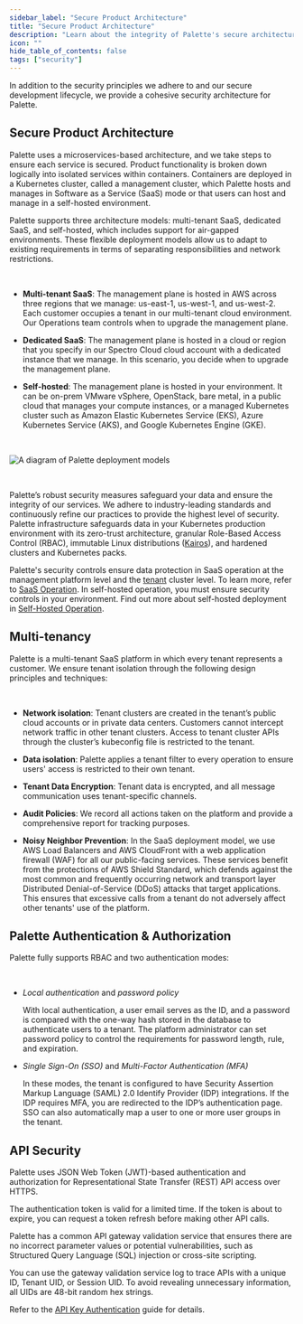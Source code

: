 ```yaml
---
sidebar_label: "Secure Product Architecture"
title: "Secure Product Architecture"
description: "Learn about the integrity of Palette's secure architecture."
icon: ""
hide_table_of_contents: false
tags: ["security"]
---
```


In addition to the security principles we adhere to and our secure development lifecycle, we provide a cohesive security
architecture for Palette.

## Secure Product Architecture

Palette uses a microservices-based architecture, and we take steps to ensure each service is secured. Product
functionality is broken down logically into isolated services within containers. Containers are deployed in a Kubernetes
cluster, called a management cluster, which Palette hosts and manages in Software as a Service (SaaS) mode or that users
can host and manage in a self-hosted environment.

Palette supports three architecture models: multi-tenant SaaS, dedicated SaaS, and self-hosted, which includes support
for air-gapped environments. These flexible deployment models allow us to adapt to existing requirements in terms of
separating responsibilities and network restrictions.

<br />

- **Multi-tenant SaaS**: The management plane is hosted in AWS across three regions that we manage: us-east-1,
  us-west-1, and us-west-2. Each customer occupies a tenant in our multi-tenant cloud environment. Our Operations team
  controls when to upgrade the management plane.

- **Dedicated SaaS**: The management plane is hosted in a cloud or region that you specify in our Spectro Cloud cloud
  account with a dedicated instance that we manage. In this scenario, you decide when to upgrade the management plane.

- **Self-hosted**: The management plane is hosted in your environment. It can be on-prem VMware vSphere, OpenStack, bare
  metal, in a public cloud that manages your compute instances, or a managed Kubernetes cluster such as Amazon Elastic
  Kubernetes Service (EKS), Azure Kubernetes Service (AKS), and Google Kubernetes Engine (GKE).

<br />

![A diagram of Palette deployment models](/architecture_architecture-overview-deployment-models.webp)

<br />

Palette’s robust security measures safeguard your data and ensure the integrity of our services. We adhere to
industry-leading standards and continuously refine our practices to provide the highest level of security. Palette
infrastructure safeguards data in your Kubernetes production environment with its zero-trust architecture, granular
Role-Based Access Control (RBAC), immutable Linux distributions ([Kairos](https://kairos.io/)), and hardened clusters
and Kubernetes packs.

Palette's security controls ensure data protection in SaaS operation at the management platform level and the
[tenant](../../glossary-all.md#tenant) cluster level. To learn more, refer to [SaaS Operation](saas-operation.md). In
self-hosted operation, you must ensure security controls in your environment. Find out more about self-hosted deployment
in [Self-Hosted Operation](self-hosted-operation.md).

## Multi-tenancy

Palette is a multi-tenant SaaS platform in which every tenant represents a customer. We ensure tenant isolation through
the following design principles and techniques:

<br />

- **Network isolation**: Tenant clusters are created in the tenant’s public cloud accounts or in private data centers.
  Customers cannot intercept network traffic in other tenant clusters. Access to tenant cluster APIs through the
  cluster’s kubeconfig file is restricted to the tenant.

- **Data isolation**: Palette applies a tenant filter to every operation to ensure users' access is restricted to their
  own tenant.

- **Tenant Data Encryption**: Tenant data is encrypted, and all message communication uses tenant-specific channels.

- **Audit Policies**: We record all actions taken on the platform and provide a comprehensive report for tracking
  purposes.

- **Noisy Neighbor Prevention**: In the SaaS deployment model, we use AWS Load Balancers and AWS CloudFront with a web
  application firewall (WAF) for all our public-facing services. These services benefit from the protections of AWS
  Shield Standard, which defends against the most common and frequently occurring network and transport layer
  Distributed Denial-of-Service (DDoS) attacks that target applications. This ensures that excessive calls from a tenant
  do not adversely affect other tenants' use of the platform.

## Palette Authentication & Authorization

Palette fully supports RBAC and two authentication modes:

<br />

- _Local authentication_ and _password policy_ <br />

  With local authentication, a user email serves as the ID, and a password is compared with the one-way hash stored in
  the database to authenticate users to a tenant. The platform administrator can set password policy to control the
  requirements for password length, rule, and expiration.

- _Single Sign-On (SSO)_ and _Multi-Factor Authentication (MFA)_ <br />

  In these modes, the tenant is configured to have Security Assertion Markup Language (SAML) 2.0 Identify Provider (IDP)
  integrations. If the IDP requires MFA, you are redirected to the IDP’s authentication page. SSO can also automatically
  map a user to one or more user groups in the tenant.

## API Security

Palette uses JSON Web Token (JWT)-based authentication and authorization for Representational State Transfer (REST) API
access over HTTPS.

The authentication token is valid for a limited time. If the token is about to expire, you can request a token refresh
before making other API calls.

Palette has a common API gateway validation service that ensures there are no incorrect parameter values or potential
vulnerabilities, such as Structured Query Language (SQL) injection or cross-site scripting.

You can use the gateway validation service log to trace APIs with a unique ID, Tenant UID, or Session UID. To avoid
revealing unnecessary information, all UIDs are 48-bit random hex strings.

Refer to the [API Key Authentication](../../user-management/user-authentication.md#api-key) guide for details.
